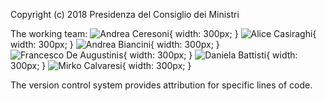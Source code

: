 Copyright (c) 2018 Presidenza del Consiglio dei Ministri

The working team:
![Andrea Ceresoni](https://teamdigitale.github.io/security-awareness/img/photos/andrea_ceresoni.png){ width: 300px; }
![Alice Casiraghi](https://teamdigitale.github.io/security-awareness/img/photos/alice_casiraghi.png){ width: 300px; }
![Andrea Biancini](https://teamdigitale.github.io/security-awareness/img/photos/andrea_biancini.png){ width: 300px; }
![Francesco De Augustinis](https://teamdigitale.github.io/security-awareness/img/photos/francesco_deaugustinis.png){ width: 300px; }
![Daniela Battisti](https://teamdigitale.github.io/security-awareness/img/photos/daniela_battisti.png){ width: 300px; }
![Mirko Calvaresi](https://teamdigitale.github.io/security-awareness/img/photos/mirko_calvaresi.png){ width: 300px; }

The version control system provides attribution for specific lines of code.